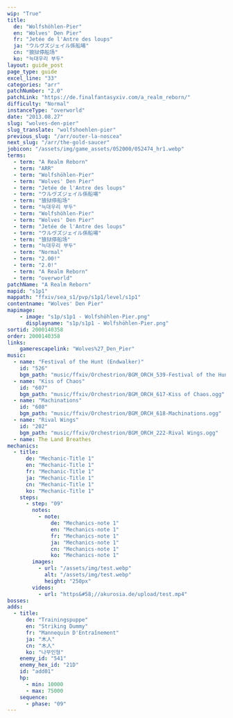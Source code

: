 ```yaml
---
wip: "True"
title:
  de: "Wolfshöhlen-Pier"
  en: "Wolves' Den Pier"
  fr: "Jetée de l'Antre des loups"
  ja: "ウルヴズジェイル係船場"
  cn: "狼狱停船场"
  ko: "늑대우리 부두"
layout: guide_post
page_type: guide
excel_line: "33"
categories: "arr"
patchNumber: "2.0"
patchLink: "https://de.finalfantasyxiv.com/a_realm_reborn/"
difficulty: "Normal"
instanceType: "overworld"
date: "2013.08.27"
slug: "wolves-den-pier"
slug_translate: "wolfshoehlen-pier"
previous_slug: "/arr/outer-la-noscea"
next_slug: "/arr/the-gold-saucer"
jobicon: "/assets/img/game_assets/052000/052474_hr1.webp"
terms:
  - term: "A Realm Reborn"
  - term: "ARR"
  - term: "Wolfshöhlen-Pier"
  - term: "Wolves' Den Pier"
  - term: "Jetée de l'Antre des loups"
  - term: "ウルヴズジェイル係船場"
  - term: "狼狱停船场"
  - term: "늑대우리 부두"
  - term: "Wolfshöhlen-Pier"
  - term: "Wolves' Den Pier"
  - term: "Jetée de l'Antre des loups"
  - term: "ウルヴズジェイル係船場"
  - term: "狼狱停船场"
  - term: "늑대우리 부두"
  - term: "Normal"
  - term: "2.00!"
  - term: "2.0!"
  - term: "A Realm Reborn"
  - term: "overworld"
patchName: "A Realm Reborn"
mapid: "s1p1"
mappath: "ffxiv/sea_s1/pvp/s1p1/level/s1p1"
contentname: "Wolves' Den Pier"
mapimage:
    - image: "s1p/s1p1 - Wolfshöhlen-Pier.png"
      displayname: "s1p/s1p1 - Wolfshöhlen-Pier.png"
sortid: 2000140358
order: 2000140358
links:
    gamerescapelink: "Wolves%27_Den_Pier"
music:
  - name: "Festival of the Hunt (Endwalker)"
    id: "526"
    bgm_path: "music/ffxiv/Orchestrion/BGM_ORCH_539-Festival of the Hunt (Endwalker).ogg"
  - name: "Kiss of Chaos"
    id: "607"
    bgm_path: "music/ffxiv/Orchestrion/BGM_ORCH_617-Kiss of Chaos.ogg"
  - name: "Machinations"
    id: "608"
    bgm_path: "music/ffxiv/Orchestrion/BGM_ORCH_618-Machinations.ogg"
  - name: "Rival Wings"
    id: "202"
    bgm_path: "music/ffxiv/Orchestrion/BGM_ORCH_222-Rival Wings.ogg"
  - name: The Land Breathes
mechanics:
  - title:
      de: "Mechanic-Title 1"
      en: "Mechanic-Title 1"
      fr: "Mechanic-Title 1"
      ja: "Mechanic-Title 1"
      cn: "Mechanic-Title 1"
      ko: "Mechanic-Title 1"
    steps:
      - step: "09"
        notes:
          - note:
              de: "Mechanics-note 1"
              en: "Mechanics-note 1"
              fr: "Mechanics-note 1"
              ja: "Mechanics-note 1"
              cn: "Mechanics-note 1"
              ko: "Mechanics-note 1"
        images:
          - url: "/assets/img/test.webp"
            alt: "/assets/img/test.webp"
            height: "250px"
        videos:
          - url: "https&#58;//akurosia.de/upload/test.mp4"
bosses:
adds:
  - title:
      de: "Trainingspuppe"
      en: "Striking Dummy"
      fr: "Mannequin D'Entraînement"
      ja: "木人"
      cn: "木人"
      ko: "나무인형"
    enemy_id: "541"
    enemy_hex_id: "21D"
    id: "add01"
    hp:
      - min: 10000
      - max: 75000
    sequence:
      - phase: "09"
---
```


